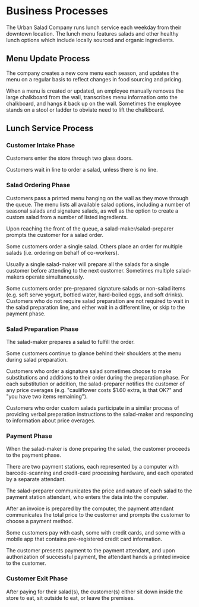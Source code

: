 # Business Processes

The Urban Salad Company runs lunch service each weekday from their downtown location.
 The lunch menu features salads and other healthy lunch options
  which include locally sourced and organic ingredients.

## Menu Update Process

The company creates a new core menu each season, and updates the menu on a regular basis to reflect changes in food sourcing and pricing.

When a menu is created or updated,
 an employee manually removes the large chalkboard from the wall,
 transcribes menu information onto the chalkboard,
 and hangs it back up on the wall.
 Sometimes the employee stands on a stool or ladder to obviate need to lift the chalkboard.

## Lunch Service Process

### Customer Intake Phase

Customers enter the store through two glass doors.

Customers wait in line to order a salad, unless there is no line.

### Salad Ordering Phase

Customers pass a printed menu hanging on the wall as they move through the queue.
  The menu lists all available salad options, including a number of seasonal salads and signature salads, as well as the option to create a custom salad from a number of listed ingredients.

Upon reaching the front of the queue, a salad-maker/salad-preparer prompts the customer for a salad order.

Some customers order a single salad. Others place an order for multiple salads (i.e. ordering on behalf of co-workers).

Usually a single salad-maker will prepare all the salads for a single customer before attending to the next customer. Sometimes multiple salad-makers operate simultaneously.

Some customers order pre-prepared signature salads or non-salad items (e.g. soft serve yogurt, bottled water, hard-boiled eggs, and soft drinks). Customers who do not require salad preparation are not required to wait in the salad preparation line, and either wait in a different line, or skip to the payment phase.

### Salad Preparation Phase

The salad-maker prepares a salad to fulfill the order.

Some customers continue to glance behind their shoulders at the menu during salad preparation.

Customers who order a signature salad sometimes choose to make substitutions and additions to their order during the preparation phase. For each substitution or addition, the salad-preparer notifies the customer of any price overages (e.g. "cauliflower costs $1.60 extra, is that OK?" and "you have two items remaining").

Customers who order custom salads participate in a similar process of
 providing verbal preparation instructions to the salad-maker
 and responding to information about price overages.

### Payment Phase

When the salad-maker is done preparing the salad, the customer proceeds to the payment phase.

There are two payment stations,
 each represented by a computer with barcode-scanning and credit-card processing hardware,
 and each operated by a separate attendant.

The salad-preparer communicates the price and nature of each salad to the payment station attendant, who enters the data into the computer.

After an invoice is prepared by the computer, the payment attendant communicates the total price to the customer and prompts the customer to choose a payment method.

Some customers pay with cash, some with credit cards, and some with a mobile app that contains pre-registered credit card information.

The customer presents payment to the payment attendant, and upon authorization of successful payment, the attendant hands a printed invoice to the customer.

### Customer Exit Phase

After paying for their salad(s), the customer(s) either
 sit down inside the store to eat,
 sit outside to eat,
 or leave the premises.
